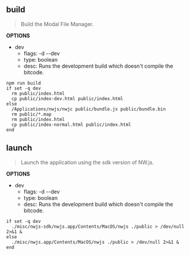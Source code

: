 ## build

> Build the Modal File Manager.

**OPTIONS**
* dev
  * flags: -d --dev
  * type: boolean
  * desc: Runs the development build which doesn't compile the bitcode.

```fish
npm run build
if set -q dev
  rm public/index.html
  cp public/index-dev.html public/index.html
else
  /Applications/nwjs/nwjc public/bundle.js public/bundle.bin
  rm public/*.map
  rm public/index.html
  cp public/index-normal.html public/index.html
end
```

## launch

> Launch the application using the sdk version of NW.js.

**OPTIONS**
* dev
  * flags: -d --dev
  * type: boolean
  * desc: Runs the development build which doesn't compile the bitcode.

```fish
if set -q dev
  ./misc/nwjs-sdk/nwjs.app/Contents/MacOS/nwjs ./public > /dev/null 2>&1 &
else
  ./misc/nwjs.app/Contents/MacOS/nwjs ./public > /dev/null 2>&1 &
end
```


